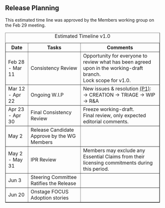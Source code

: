 ## Release Planning 
This estimated time line was approved by the Members working group on the Feb 29 meeting.

<table border="1">
    <caption>Estimated Timeline v1.0</caption>
    <thead>
        <tr>
            <th>Date</th>
            <th>Tasks</th>
            <th>Comments</th>
        </tr>
    </thead>
    <tbody>
        <tr>
            <td>Feb 28 - Mar 11</td>
            <td>Consistency Review</td>
            <td>Opportunity for everyone to review what has been agreed upon in the working-draft branch. </br> Lock scope for v1.0.</td>
        </tr>
        <tr>
            <td>Mar 12 - Apr 22</td>
            <td>Ongoing W.I.P</td>
            <td>New issues & resolution <a href="https://github.com/FinOps-Open-Cost-and-Usage-Spec/FOCUS_Spec/labels" target="_blank">(P1)</a>: → CREATION → TRIAGE → WIP → R&A</td>
        </tr>
        <tr>
            <td>Apr 23 - Apr 30</td>
            <td>Final Consistency Review</td>
            <td>Freeze working-draft. </br> Final review, only expected editorial comments.</td>
        </tr>
        <tr>
            <td>May 2</td>
            <td>Release Candidate Approve by the WG Members</td>
            <td></td>
        </tr>
        <tr>
            <td>May 2 - May 31</td>
            <td>IPR Review</td>
            <td>Members may exclude any Essential Claims from their licensing commitments during this period.</td>
        </tr>
        <tr>
            <td>Jun 3</td>
            <td>Steering Committee Ratifies the Release</td>
            <td></td>
        </tr>
        <tr>
            <td>Jun 20</td>
            <td>Onstage FOCUS Adoption stories</td>
            <td></td>
        </tr>
    </tbody>
</table>

